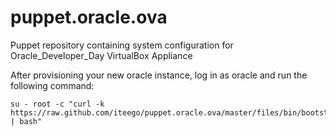 puppet.oracle.ova
=================

Puppet repository containing system configuration for Oracle_Developer_Day VirtualBox Appliance

After provisioning your new oracle instance, log in as oracle and run the following command:

    su - root -c "curl -k https://raw.github.com/iteego/puppet.oracle.ova/master/files/bin/bootstrap.sh | bash"

